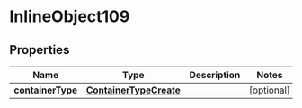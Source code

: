 

# InlineObject109

## Properties

Name | Type | Description | Notes
------------ | ------------- | ------------- | -------------
**containerType** | [**ContainerTypeCreate**](ContainerTypeCreate.md) |  |  [optional]



